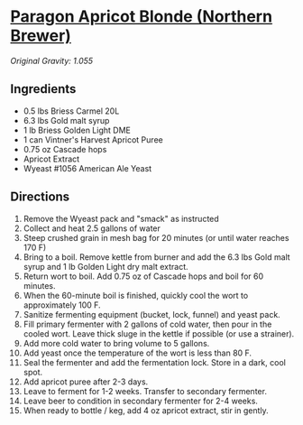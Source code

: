 # [Paragon Apricot Blonde (Northern Brewer)](http://www.northernbrewer.com/shop/dry-dock-paragon-apricot-blonde-pro-series-all-grain-kit.html)

_Original Gravity: 1.055_

## Ingredients

- 0.5 lbs Briess Carmel 20L
- 6.3 lbs Gold malt syrup
- 1 lb Briess Golden Light DME
- 1 can Vintner's Harvest Apricot Puree
- 0.75 oz Cascade hops
- Apricot Extract
- Wyeast #1056 American Ale Yeast

## Directions

1. Remove the Wyeast pack and "smack" as instructed
2. Collect and heat 2.5 gallons of water
3. Steep crushed grain in mesh bag for 20 minutes (or until water reaches 170 F)
4. Bring to a boil. Remove kettle from burner and add the 6.3 lbs Gold malt syrup and 1 lb Golden Light dry malt extract.
6. Return wort to boil. Add 0.75 oz of Cascade hops and boil for 60 minutes.
7. When the 60-minute boil is finished, quickly cool the wort to approximately 100 F.
8. Sanitize fermenting equipment (bucket, lock, funnel) and yeast pack.
9. Fill primary fermenter with 2 gallons of cold water, then pour in the cooled wort. Leave thick sluge in the kettle if possible (or use a strainer).
10. Add more cold water to bring volume to 5 gallons.
11. Add yeast once the temperature of the wort is less than 80 F.
12. Seal the fermenter and add the fermentation lock. Store in a dark, cool spot.
13. Add apricot puree after 2-3 days.
14. Leave to ferment for 1-2 weeks. Transfer to secondary fermenter.
15. Leave beer to condition in secondary fermenter for 2-4 weeks.
16. When ready to bottle / keg, add 4 oz apricot extract, stir in gently.
